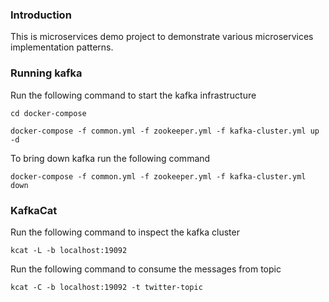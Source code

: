 ### Introduction
This is microservices demo project to demonstrate various microservices implementation patterns.

### Running kafka

Run the following command to start the kafka infrastructure

```
cd docker-compose
```
```
docker-compose -f common.yml -f zookeeper.yml -f kafka-cluster.yml up -d
```

To bring down kafka run the following command

```
docker-compose -f common.yml -f zookeeper.yml -f kafka-cluster.yml down
```

### KafkaCat

Run the following command to inspect the kafka cluster

```
kcat -L -b localhost:19092
```
Run the following command to consume the messages from topic

```
kcat -C -b localhost:19092 -t twitter-topic
```
